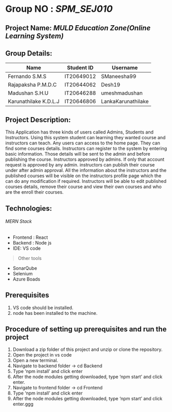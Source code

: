 # Group NO : *SPM_SEJ010*
## Project Name: *MULD Education Zone(Online Learning System)*

## Group Details:
| Name  | Student ID | Username |
| ------------- | ------------- | ------------- |
| Fernando S.M.S  | IT20649012  | SManeesha99  |
| Rajapaksha P.M.D.C  | IT20644062  | Desh19  |
| Madushan S.H.U  | IT20646288  | umeshmadushan  |
| Karunathilake K.D.L.J | IT20646806  |LankaKarunathilake  |

## Project Description:
This Application has three kinds of users called Admins, Students and Instructors. Using this system student can learning they wanted course and instructors can teach. Any users can access to the home page. They can find some courses details. Instructors can register to the system by entering basic information. Those details will be sent to the admin and before publishing the course. Instructors approved by admins. If only that account request is approved by any admin. instructors can publish their course under after admin approval. All the information about the instructors and the published courses will be visible on the instructors profile page which the can do any modification if required. Instructors will be able to edit published courses details, remove their course and view their own courses and who are the enroll their courses.

## Technologies:
###### MERN Stack
- Frontend : React
- Backend : Node js
- IDE: VS code

> Other tools
- SonarQube
- Selenium
- Azure Boads

## Prerequisites
1. VS code should be installed.
2. node has been installed to the machine.

## Procedure of setting up prerequisites and run the project
1.	Download a zip folder of this project and unzip or clone the repository.
2.	Open the project in vs code
3.	Open a new terminal.
4.	Navigate to backend folder -> cd Backend
5.	Type ‘npm install’ and click enter
6.	After the node modules getting downloaded, type ‘npm start’ and click enter.
7.	Navigate to frontend folder -> cd Frontend
8.	Type ‘npm install’ and click enter
9.	After the node modules getting downloaded, type ‘npm start’ and click enter.ggg
